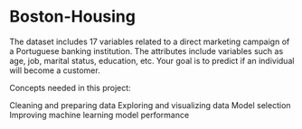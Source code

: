 # Boston-Housing
The dataset includes 17 variables related to a direct marketing campaign of a Portuguese banking institution. The attributes include variables such as age, job, marital status, education, etc. Your goal is to predict if an individual will become a customer.


Concepts needed in this project:
 
Cleaning and preparing data
Exploring and visualizing data
Model selection
Improving machine learning model performance
